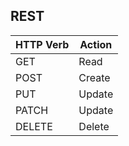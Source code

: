 ## REST

HTTP Verb | Action
--- | ---
GET | Read
POST | Create
PUT | Update
PATCH | Update
DELETE | Delete
